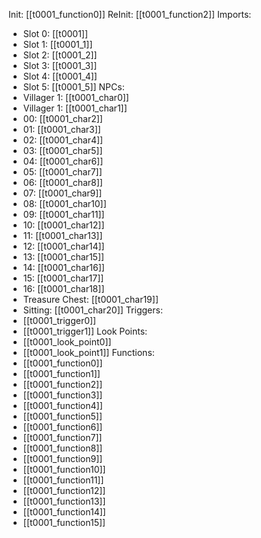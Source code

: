 Init: [[t0001_function0]]
ReInit: [[t0001_function2]]
Imports:
- Slot 0: [[t0001]]
- Slot 1: [[t0001_1]]
- Slot 2: [[t0001_2]]
- Slot 3: [[t0001_3]]
- Slot 4: [[t0001_4]]
- Slot 5: [[t0001_5]]
NPCs:
- Villager 1: [[t0001_char0]]
- Villager 1: [[t0001_char1]]
- 00: [[t0001_char2]]
- 01: [[t0001_char3]]
- 02: [[t0001_char4]]
- 03: [[t0001_char5]]
- 04: [[t0001_char6]]
- 05: [[t0001_char7]]
- 06: [[t0001_char8]]
- 07: [[t0001_char9]]
- 08: [[t0001_char10]]
- 09: [[t0001_char11]]
- 10: [[t0001_char12]]
- 11: [[t0001_char13]]
- 12: [[t0001_char14]]
- 13: [[t0001_char15]]
- 14: [[t0001_char16]]
- 15: [[t0001_char17]]
- 16: [[t0001_char18]]
- Treasure Chest: [[t0001_char19]]
- Sitting: [[t0001_char20]]
Triggers:
- [[t0001_trigger0]]
- [[t0001_trigger1]]
Look Points:
- [[t0001_look_point0]]
- [[t0001_look_point1]]
Functions:
- [[t0001_function0]]
- [[t0001_function1]]
- [[t0001_function2]]
- [[t0001_function3]]
- [[t0001_function4]]
- [[t0001_function5]]
- [[t0001_function6]]
- [[t0001_function7]]
- [[t0001_function8]]
- [[t0001_function9]]
- [[t0001_function10]]
- [[t0001_function11]]
- [[t0001_function12]]
- [[t0001_function13]]
- [[t0001_function14]]
- [[t0001_function15]]
